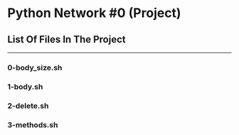 # Python Network #0 (Project)
## List Of Files In The Project
---
### 0-body_size.sh

### 1-body.sh

### 2-delete.sh

### 3-methods.sh

###
